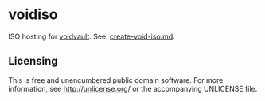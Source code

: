 voidiso
=======

ISO hosting for [voidvault][voidvault]. See: [create-void-iso.md][create-void-iso.md].

Licensing
---------

This is free and unencumbered public domain software. For more
information, see http://unlicense.org/ or the accompanying UNLICENSE file.


[create-void-iso.md]: https://github.com/atweiden/voidvault/blob/master/doc/guides/create-void-iso.md
[voidvault]: https://github.com/atweiden/voidvault
